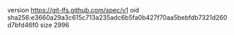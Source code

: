 version https://git-lfs.github.com/spec/v1
oid sha256:e3660a29a3c615c713a235adc6b5fa0b427f70aa5bebfdb7321d260d7bfd46f0
size 2996
